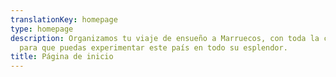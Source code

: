 ```yaml
---
translationKey: homepage
type: homepage
description: Organizamos tu viaje de ensueño a Marruecos, con toda la comodidad y seguridad,
  para que puedas experimentar este país en todo su esplendor.
title: Página de inicio
---
```

